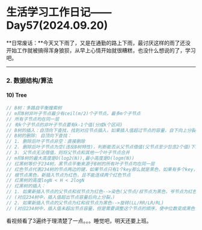 # 生活学习工作日记——Day57(2024.09.20)

**日常废话：**今天又下雨了，又是在通勤的路上下雨，最讨厌这样的雨了还没开始工作就被搞得浑身狼狈，从早上心情开始就很糟糕，也没什么想说的了，学习吧。

---

### 2. 数据结构/算法

#### 10) Tree

```c++
// B树：多路自平衡搜索树
// m阶B树非叶子节点最少有ceil(m/2)个子节点，最多m个子节点
// 所有子节点均在同一层
// 有k个子节点的非叶子节点要有k-1个值(分成k个区间)
// B树的插入：自顶向下查找，找到对应节点插入，如果插入值超过节点的容量，自下向上分裂
// B树的删除: 自顶向下查找：
// 1. 删除后叶子节点非空：直接删除
// 2. 删除后叶子节点为空(违反B树特性)，判断能否从父节点借值(父节点至少包含2个值)下来
// 3. 父节点无法借值，则将父节点和其他一个叶子节点合并
// m阶B树的最大高度是O(log2(N)),最小高度是O(logm(N))
// 红黑树等价于234树，黑节点平衡来源于B树的所有叶子节点均在同一层
// 红色节点代表234树的节点两边的键，如果节点只有1个key那么就是黑色，如果有多个key，中间的key就是黑色
// 根节点黑色，新插入节点为红色，且不能连续两个红色节点
// 红黑树的高度logN < H < 2logN
// 红黑树的插入：
// 1. 如果新插入节点的父节点和叔节点为红色-->染色(父节点/叔节点为黑色，爷节点为红色)
// (对应234树中，插入值超出节点容量后向上分裂，)
// 2. 如果新插入节点的父节点为红和叔节点为黑色-->旋转(LL/RR/LR/RL)
// (对应234树中，插入值未超出节点容量，但是需要调整这个节点的顺序，使中位数变成黑色，左边右边key变成红色)
```

看视频看了3遍终于理清楚了一点。。。睡觉吧，明天还要上班。